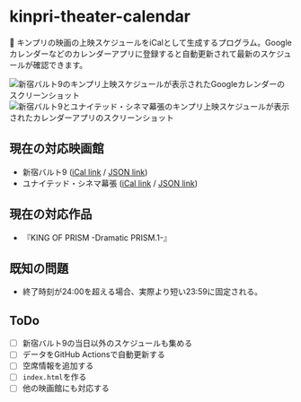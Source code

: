 # kinpri-theater-calendar

📆 キンプリの映画の上映スケジュールをiCalとして生成するプログラム。Googleカレンダーなどのカレンダーアプリに登録すると自動更新されて最新のスケジュールが確認できます。

![新宿バルト9のキンプリ上映スケジュールが表示されたGoogleカレンダーのスクリーンショット](https://github.com/user-attachments/assets/8346d48b-2f12-4c0c-9a21-c108cfc5e6ff)
![新宿バルト9とユナイテッド・シネマ幕張のキンプリ上映スケジュールが表示されたカレンダーアプリのスクリーンショット](https://github.com/user-attachments/assets/ffdbfe45-b7f7-4fd9-b132-31a3127a2399)

## 現在の対応映画館
- 新宿バルト9 ([iCal link](https://kinpri-theater-calendar.skrm.ch//data/新宿バルト9%20『KING%20OF%20PRISM%20-Dramatic%20PRISM.1-』上映時間.ics) / [JSON link](https://kinpri-theater-calendar.skrm.ch//data/新宿バルト9%20『KING%20OF%20PRISM%20-Dramatic%20PRISM.1-』上映時間.json))
- ユナイテッド・シネマ幕張 ([iCal link](https://kinpri-theater-calendar.skrm.ch//data/%E3%83%A6%E3%83%8A%E3%82%A4%E3%83%86%E3%83%83%E3%83%89%E3%83%BB%E3%82%B7%E3%83%8D%E3%83%9E%E5%B9%95%E5%BC%B5%20%E3%80%8EKING%20OF%20PRISM%20-Dramatic%20PRISM.1-%E3%80%8F%E4%B8%8A%E6%98%A0%E6%99%82%E9%96%93.ics) / [JSON link](https://kinpri-theater-calendar.skrm.ch/data/%E3%83%A6%E3%83%8A%E3%82%A4%E3%83%86%E3%83%83%E3%83%89%E3%83%BB%E3%82%B7%E3%83%8D%E3%83%9E%E5%B9%95%E5%BC%B5%20%E3%80%8EKING%20OF%20PRISM%20-Dramatic%20PRISM.1-%E3%80%8F%E4%B8%8A%E6%98%A0%E6%99%82%E9%96%93.json))

## 現在の対応作品
- 『KING OF PRISM -Dramatic PRISM.1-』

## 既知の問題
- 終了時刻が24:00を超える場合、実際より短い23:59に固定される。

## ToDo
- [ ] 新宿バルト9の当日以外のスケジュールも集める
- [ ] データをGitHub Actionsで自動更新する
- [ ] 空席情報を追加する
- [ ] `index.html`を作る
- [ ] 他の映画館にも対応する
